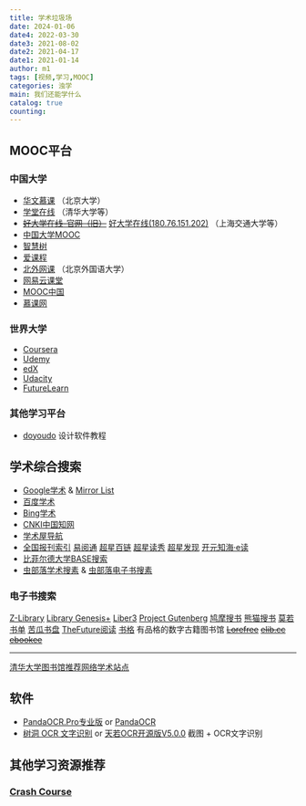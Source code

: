 ```yaml
---
title: 学术垃圾场
date: 2024-01-06
date4: 2022-03-30
date3: 2021-08-02
date2: 2021-04-17
date1: 2021-01-14
author: m1
tags: [视频,学习,MOOC]
categories: 浊学
main: 我们还能学什么
catalog: true
counting: 
---
```


## MOOC平台

### 中国大学

* [华文慕课](http://www.chinesemooc.org/)
（北京大学）
* [学堂在线](https://next.xuetangx.com)
（清华大学等）
* ~~[好大学在线-官网（旧）](https://www.cnmooc.org)~~ [好大学在线(180.76.151.202)](http://180.76.151.202)
（上海交通大学等）
* [中国大学MOOC](https://www.icourse163.org)
* [智慧树](https://www.zhihuishu.com)
* [爱课程](http://www.icourses.cn)
* [北外网课](https://www.beiwaiclass.com)
（北京外国语大学）
* [网易云课堂](https://study.163.com/)
* [MOOC中国](https://www.cmooc.com/)
* [慕课网](https://www.imooc.com/)

### 世界大学

* [Coursera](https://www.coursera.org/)
* [Udemy](https://www.udemy.com/)
* [edX](https://www.edx.org/)
* [Udacity](https://www.udacity.com/)
* [FutureLearn](https://www.futurelearn.com/)

### 其他学习平台

* [doyoudo](https://www.doyoudo.com/)
设计软件教程

## 学术综合搜索

* [Google学术](https://scholar.google.com) & [Mirror List](https://www.library.ac.cn/)
* [百度学术](https://xueshu.baidu.com)
* [Bing学术](https://cn.bing.com/academic/)
* [CNKI中国知网](https://www.cnki.net/)
* [学术屋导航](http://sci.xueshuwu.cn/)
* [全国报刊索引](https://www.cnbksy.com/) [易阅通](https://www.cnpereading.com/) [超星百链](https://www.blyun.com/) [超星读秀](https://www.duxiu.com/) [超星发现](https://www.zhizhen.com/) [开元知海·e读](http://www.yidu.edu.cn/)
* [比菲尔德大学BASE搜索](https://www.base-search.net/)
* [虫部落学术搜素](https://scholar.chtruegbuluo.com/) & [虫部落电子书搜素](https://ebook.chtruegbuluo.com/)

### 电子书搜索

[Z-Library](https://z-lib.io/)
[Library Genesis+](https://llhlf.com/)
[Liber3](https://liber3.eth.limo/)
[Project Gutenberg](https://www.gutenberg.org/)
[鸠摩搜书](https://www.jiumodiary.com/)
[熊猫搜书](https://xmsoushu.com/)
[莫若书单](https://www.mrsd.top/)
[苦瓜书盘](https://kgbook.com)
[TheFuture阅读](https://bks.thefuture.top/)
[书格](https://www.shuge.org/) 有品格的数字古籍图书馆
~~[Lorefree](https://ebook2.lorefree.com/)~~
~~[elib.cc](https://elib.cc/)~~
~~[ebookee](https://www.ebookee.ws/)~~

---

[清华大学图书馆推荐网络学术站点](http://wr.lib.tsinghua.edu.cn)

## 软件

<!--* [冰点文库下载器](https://dawn-shadow-a17b.cloudpool.workers.dev/CloudShare/Software/) or [豆丁当当下载器](https://www.lanzous.com/b953911)
免费下载**百度、豆丁、丁香、MBALib、Book118**等文库的文档。下载为pdf图片文件及txt文本文件-->

* [PandaOCR.Pro专业版](https://github.com/miaomiaosoft/PandaOCR.Pro) or [PandaOCR](https://github.com/miaomiaosoft/PandaOCR)
* [树洞 OCR 文字识别](https://github.com/AnyListen/tools-ocr) or [天若OCR开源版V5.0.0](https://github.com/AnyListen/tianruoocr/releases)
截图 + OCR文字识别

## 其他学习资源推荐

### [Crash Course](https://crashcourse.club/category/)
